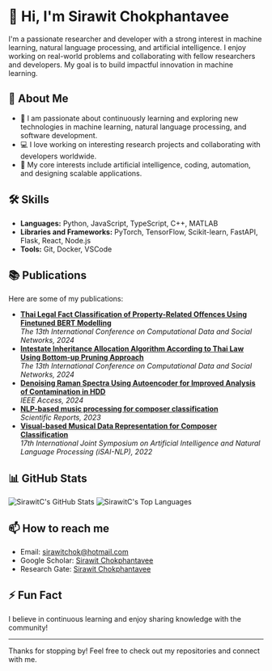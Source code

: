 # 👋 Hi, I'm Sirawit Chokphantavee
I'm a passionate researcher and developer with a strong interest in machine learning, natural language processing, and artificial intelligence. I enjoy working on real-world problems and collaborating with fellow researchers and developers. My goal is to build impactful innovation in machine learning.

## 🚀 About Me

- 🌱 I am passionate about continuously learning and exploring new technologies in machine learning, natural language processing, and software development.
- 💻 I love working on interesting research projects and collaborating with developers worldwide.
- 🔭 My core interests include artificial intelligence, coding, automation, and designing scalable applications.

## 🛠️ Skills

- **Languages:** Python, JavaScript, TypeScript, C++, MATLAB 
- **Libraries and Frameworks:** PyTorch, TensorFlow, Scikit-learn, FastAPI, Flask, React, Node.js
- **Tools:** Git, Docker, VSCode

## 📚 Publications

Here are some of my publications:

- **[Thai Legal Fact Classification of Property-Related Offences Using Finetuned BERT Modelling](https://link.springer.com/chapter/10.1007/978-981-96-6389-7_26)** </br> _The 13th International Conference on Computational Data and Social Networks, 2024_
- **[Intestate Inheritance Allocation Algorithm According to Thai Law Using Bottom-up Pruning Approach](https://link.springer.com/chapter/10.1007/978-981-96-6389-7_24)** </br> _The 13th International Conference on Computational Data and Social Networks, 2024_
- **[Denoising Raman Spectra Using Autoencoder for Improved Analysis of Contamination in HDD](https://ieeexplore.ieee.org/document/10637964)** </br> _IEEE Access, 2024_
- **[NLP-based music processing for composer classification](https://www.nature.com/articles/s41598-023-40332-0)** </br> _Scientific Reports, 2023_
- **[Visual-based Musical Data Representation for Composer Classification](https://ieeexplore.ieee.org/document/9960254)** </br> _17th International Joint Symposium on Artificial Intelligence and Natural Language Processing (iSAI-NLP), 2022_

## 📊 GitHub Stats

![SirawitC's GitHub Stats](https://github-readme-stats.vercel.app/api?username=SirawitC&show_icons=true&theme=default)
![SirawitC's Top Languages](https://github-readme-stats.vercel.app/api/top-langs/?username=SirawitC&layout=compact&theme=default)

## 📫 How to reach me

- Email: [sirawitchok@hotmail.com](mailto:sirawitchok@hotmail.com)
- Google Scholar: [Sirawit Chokphantavee](https://scholar.google.com/citations?hl=en&user=aZtKu5kAAAAJ)
- Research Gate: [Sirawit Chokphantavee](https://www.researchgate.net/profile/Sirawit-Chokphantavee)

## ⚡ Fun Fact

I believe in continuous learning and enjoy sharing knowledge with the community!

---

Thanks for stopping by! Feel free to check out my repositories and connect with me.
